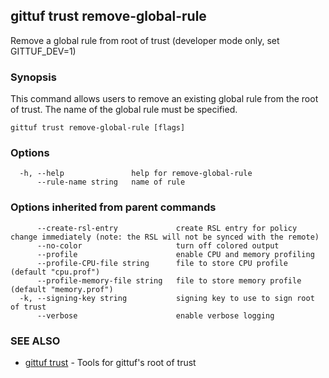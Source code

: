 ## gittuf trust remove-global-rule

Remove a global rule from root of trust (developer mode only, set GITTUF_DEV=1)

### Synopsis

This command allows users to remove an existing global rule from the root of trust. The name of the global rule must be specified.

```
gittuf trust remove-global-rule [flags]
```

### Options

```
  -h, --help               help for remove-global-rule
      --rule-name string   name of rule
```

### Options inherited from parent commands

```
      --create-rsl-entry             create RSL entry for policy change immediately (note: the RSL will not be synced with the remote)
      --no-color                     turn off colored output
      --profile                      enable CPU and memory profiling
      --profile-CPU-file string      file to store CPU profile (default "cpu.prof")
      --profile-memory-file string   file to store memory profile (default "memory.prof")
  -k, --signing-key string           signing key to use to sign root of trust
      --verbose                      enable verbose logging
```

### SEE ALSO

* [gittuf trust](gittuf_trust.md)	 - Tools for gittuf's root of trust

